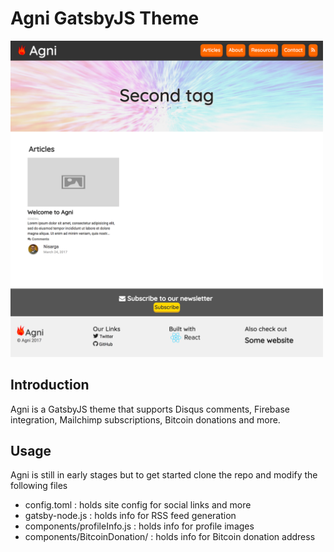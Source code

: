 # Agni GatsbyJS Theme
<img src="./screenshot.png" alt="screenshot" width="500" />

## Introduction

Agni is a GatsbyJS theme that supports Disqus comments, Firebase integration, Mailchimp subscriptions, Bitcoin donations and more.

## Usage

Agni is still in early stages but to get started clone the repo and modify the following files

- config.toml  : holds site config for social links and more
- gatsby-node.js : holds info for RSS feed generation
- components/profileInfo.js : holds info for profile images
- components/BitcoinDonation/ : holds info for Bitcoin donation address

